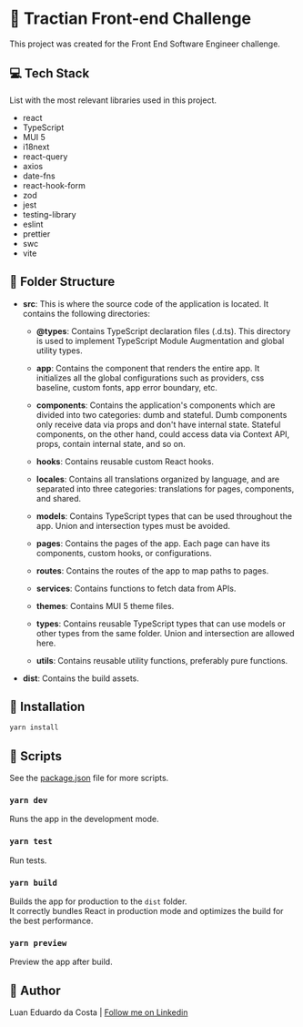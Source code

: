 # :1st_place_medal: Tractian Front-end Challenge

This project was created for the Front End Software Engineer challenge.

## :computer: Tech Stack

List with the most relevant libraries used in this project.

- react
- TypeScript
- MUI 5
- i18next
- react-query
- axios
- date-fns
- react-hook-form
- zod
- jest
- testing-library
- eslint
- prettier
- swc
- vite

## :file_folder: Folder Structure

- **src**: This is where the source code of the application is located. It contains the following directories:

  - **@types**: Contains TypeScript declaration files (.d.ts). This directory is used to implement TypeScript Module Augmentation and global utility types.

  - **app**: Contains the component that renders the entire app. It initializes all the global configurations such as providers, css baseline, custom fonts, app error boundary, etc.

  - **components**: Contains the application's components which are divided into two categories: dumb and stateful. Dumb components only receive data via props and don't have internal state. Stateful components, on the other hand, could access data via Context API, props, contain internal state, and so on.

  - **hooks**: Contains reusable custom React hooks.

  - **locales**: Contains all translations organized by language, and are separated into three categories: translations for pages, components, and shared.

  - **models**: Contains TypeScript types that can be used throughout the app. Union and intersection types must be avoided.

  - **pages**: Contains the pages of the app. Each page can have its components, custom hooks, or configurations.

  - **routes**: Contains the routes of the app to map paths to pages.

  - **services**: Contains functions to fetch data from APIs.

  - **themes**: Contains MUI 5 theme files.

  - **types**: Contains reusable TypeScript types that can use models or other types from the same folder. Union and intersection are allowed here.

  - **utils**: Contains reusable utility functions, preferably pure functions.

- **dist**: Contains the build assets.

## :rocket: Installation

```bash
yarn install
```

## :scroll: Scripts

See the [package.json](package.json) file for more scripts.

### `yarn dev`

Runs the app in the development mode.

### `yarn test`

Run tests.

### `yarn build`

Builds the app for production to the `dist` folder.\
It correctly bundles React in production mode and optimizes the build for the best performance.

### `yarn preview`

Preview the app after build.

## :man: Author

Luan Eduardo da Costa | [Follow me on Linkedin](https://www.linkedin.com/in/luaneducosta)
